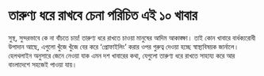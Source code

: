 # তারুণ্য ধরে রাখবে চেনা পরিচিত এই ১০ খাবার

সুস্থ, সুন্দরভাবে কে না বাঁচতে চায়! তারুণ্য ধরে রাখতে চাওয়া মানুষের আদিম আকাঙ্ক্ষা। তাই কোন খাবারে বার্ধক্যরোধী উপাদান আছে, এগুলো খুঁজে খুঁজে বের করে ‘প্রোফাইলিং’ করার ওপর গুরুত্ব দেওয়া হচ্ছে স্বাস্থ্যবিষয়ক জার্নালে। হেলথলাইন অনুসারে জেনে নেওয়া যাক এমন দশ খাবারের কথা, যেগুলো তারুণ্য ধরে রাখতে সাহায্য করে আর বাংলাদেশে সহজেই পাওয়া যায়।
